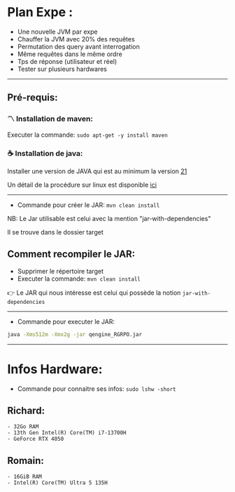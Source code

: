 # Plan Expe :

- Une nouvelle JVM par expe
- Chauffer la JVM avec 20% des requêtes
- Permutation des query avant interrogation
- Même requêtes dans le même ordre
- Tps de réponse (utilisateur et réel)
- Tester sur plusieurs hardwares

-----------------------------------------------------------------
## Pré-requis:

### :part_alternation_mark: Installation de maven:
Executer la commande: `sudo apt-get -y install maven`

### :coffee: Installation de java:
Installer une version de JAVA qui est au minimum la version [21](https://www.oracle.com/fr/java/technologies/javase/jdk21-archive-downloads.html)

Un détail de la procédure sur linux est disponible [ici](https://linuxconfig.org/how-to-install-and-switch-java-versions-on-ubuntu-linux)


-----------------------------------------------------------------

 - Commande pour créer le JAR: `mvn clean install`

NB: Le Jar utilisable est celui avec la mention "jar-with-dependencies"

Il se trouve dans le dossier target

## Comment recompiler le JAR:

- Supprimer le répertoire target
- Executer la commande: `mvn clean install`

:point_right: Le JAR qui nous intéresse est celui qui possède la notion `jar-with-dependencies`

-----------------------------------------------------------------

 - Commande pour executer le JAR:
```bash 
java -Xms512m -Xmx2g -jar qengine_RGRPO.jar
```

-----------------------------------------------------------------

# Infos Hardware: 

 - Commande pour connaitre ses infos: `sudo lshw -short`

 ## Richard: 
    - 32Go RAM 
    - 13th Gen Intel(R) Core(TM) i7-13700H
    - GeForce RTX 4050

## Romain:
    - 16GiB RAM
    - Intel(R) Core(TM) Ultra 5 135H

